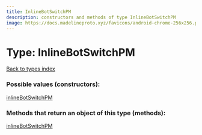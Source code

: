```yaml
---
title: InlineBotSwitchPM
description: constructors and methods of type InlineBotSwitchPM
image: https://docs.madelineproto.xyz/favicons/android-chrome-256x256.png
---
```

# Type: InlineBotSwitchPM
[Back to types index](index.md)



### Possible values (constructors):

[inlineBotSwitchPM](../constructors/inlineBotSwitchPM.md)  



### Methods that return an object of this type (methods):



[inlineBotSwitchPM](../constructors/inlineBotSwitchPM.md)  

